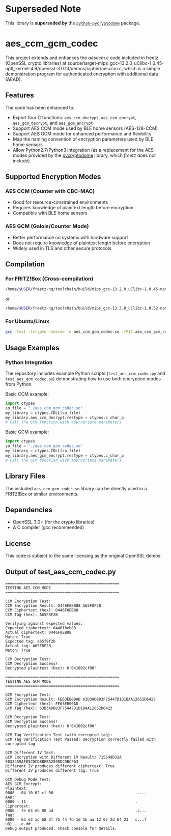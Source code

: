 # Superseded Note

This library is **superseded by** the [`python-pycryptodome`](https://github.com/Freetz-NG/freetz-ng/commit/3fdb9e4c185f908e07cb249d5c918f986b035454) package.

# aes_ccm_gcm_codec

This project extends and enhances the *aesccm.c* code included in freetz (OpenSSL crypto libraries) at source/target-mips_gcc-13.2.0_uClibc-1.0.45-nptl_kernel-4.9/openssl-3.0.13/demos/cipher/aesccm.c, which is a simple demonstration program for authenticated encryption with additional data (AEAD).

## Features

The code has been enhanced to:

- Export four C functions: `aes_ccm_decrypt`, `aes_ccm_encrypt`, `aes_gcm_decrypt`, and `aes_gcm_encrypt`
- Support AES CCM mode used by BLE home sensors (AES-128-CCM)
- Support AES GCM mode for enhanced performance and flexibility
- Map the naming convention of encryption parameters used by BLE home sensors
- Allow Python2.7/Python3 integration (as a replacement for the AES modes provided by the [pycryptodome](https://pypi.org/project/pycryptodome/) library, which *freetz* does not include)

## Supported Encryption Modes

### AES CCM (Counter with CBC-MAC)
- Good for resource-constrained environments
- Requires knowledge of plaintext length before encryption
- Compatible with BLE home sensors

### AES GCM (Galois/Counter Mode)
- Better performance on systems with hardware support
- Does not require knowledge of plaintext length before encryption
- Widely used in TLS and other secure protocols

## Compilation

### For FRITZ!Box (Cross-compilation)

```bash
/home/$USER/freetz-ng/toolchain/build/mips_gcc-13.2.0_uClibc-1.0.45-nptl_kernel-4.9/mips-linux-uclibc/bin/mips-linux-uclibc-gcc -march=34kc -mtune=34kc -msoft-float -Ofast -pipe -Wa,--trap -D_LARGEFILE_SOURCE -D_LARGEFILE64_SOURCE -D_FILE_OFFSET_BITS=64 -Wl,-I/usr/lib/freetz/ld-uClibc.so.1 -shared -o aes_ccm_gcm_codec.so -fPIC aes_ccm_gcm_codec.c -lssl -lcrypto
```

or

```bash
/home/$USER/freetz-ng/toolchain/build/mips_gcc-13.3.0_uClibc-1.0.52-nptl_kernel-4.9/mips-linux-uclibc/bin/mips-linux-uclibc-gcc -march=34kc -mtune=34kc -msoft-float -Ofast -pipe -Wa,--trap -D_LARGEFILE_SOURCE -D_LARGEFILE64_SOURCE -D_FILE_OFFSET_BITS=64 -Wl,-I/usr/lib/freetz/ld-uClibc.so.1 -shared -o aes_ccm_codec.so -fPIC aes_ccm_codec.c -lssl -lcrypto
```

### For Ubuntu/Linux

```bash
gcc -lssl -lcrypto -shared -o aes_ccm_gcm_codec.so -fPIC aes_ccm_gcm_codec.c
```

## Usage Examples

### Python Integration

The repository includes example Python scripts (`test_aes_ccm_codec.py` and `test_aes_gcm_codec.py`) demonstrating how to use both encryption modes from Python.

Basic CCM example:
```python
import ctypes
so_file = "./aes_ccm_gcm_codec.so"
my_library = ctypes.CDLL(so_file)
my_library.aes_ccm_decrypt.restype = ctypes.c_char_p
# Call the CCM function with appropriate parameters
```

Basic GCM example:
```python
import ctypes
so_file = "./aes_ccm_gcm_codec.so"
my_library = ctypes.CDLL(so_file)
my_library.aes_gcm_encrypt.restype = ctypes.c_char_p
# Call the GCM function with appropriate parameters
```

## Library Files

The included `aes_ccm_gcm_codec.so` library can be directly used in a FRITZ!Box or similar environments.

## Dependencies

- OpenSSL 3.0+ (for the crypto libraries)
- A C compiler (gcc recommended)

## License

This code is subject to the same licensing as the original OpenSSL demos.

## Output of test_aes_ccm_codec.py

```
==================================================
TESTING AES CCM MODE
==================================================

CCM Encryption Test:
CCM Encryption Result: D446F0EB88 A65F8F2B
CCM Ciphertext (hex): D446F0EB88
CCM Tag (hex): A65F8F2B

Verifying against expected values:
Expected ciphertext: d446f0eb88
Actual ciphertext: D446F0EB88
Match: True
Expected tag: a65f8f2b
Actual tag: A65F8F2B
Match: True

CCM Decryption Test:
CCM Decryption Success!
Decrypted plaintext (hex): b'041002cf00'

==================================================
TESTING AES GCM MODE
==================================================

GCM Encryption Test:
GCM Encryption Result: FE63EB00AD 63D3ADB83F75447D1D1BAA12652D6423
GCM Ciphertext (hex): FE63EB00AD
GCM Tag (hex): 63D3ADB83F75447D1D1BAA12652D6423

GCM Decryption Test:
GCM Decryption Success!
Decrypted plaintext (hex): b'041002cf00'

GCM Tag Verification Test (with corrupted tag):
GCM Tag Verification Test Passed: Decryption correctly failed with corrupted tag

GCM Different IV Test:
GCM Encryption with Different IV Result: 715549D32A E033459AF85CDCDBBFEA259DDCDBCF63
Different IV produces different ciphertext: True
Different IV produces different tag: True

GCM Debug Mode Test:
AES GCM Encrypt:
Plaintext:
0000 - 04 10 02 cf 00                                    .....
AAD:
0000 - 11                                                .
Ciphertext:
0000 - fe 63 eb 00 ad                                    .c...
Tag:
0000 - 63 d3 ad b8 3f 75 44 7d-1d 1b aa 12 65 2d 64 23   c...?uD}....e-d#
Debug output produced. Check console for details.
```
